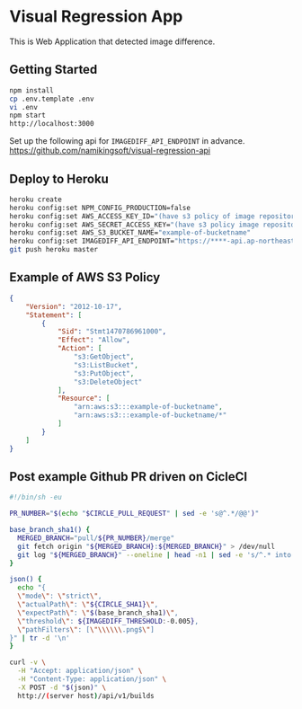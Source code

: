 Visual Regression App
========================================
This is Web Application that detected image difference.


Getting Started
----------------------------------------
```bash
npm install
cp .env.template .env
vi .env
npm start
http://localhost:3000
```

Set up the following api for `IMAGEDIFF_API_ENDPOINT` in advance.
https://github.com/namikingsoft/visual-regression-api


Deploy to Heroku
----------------------------------------
```bash
heroku create
heroku config:set NPM_CONFIG_PRODUCTION=false
heroku config:set AWS_ACCESS_KEY_ID="(have s3 policy of image repository)"
heroku config:set AWS_SECRET_ACCESS_KEY="(have s3 policy image repository)"
heroku config:set AWS_S3_BUCKET_NAME="example-of-bucketname"
heroku config:set IMAGEDIFF_API_ENDPOINT="https://****-api.ap-northeast-1.amazonaws.com/dev/image/diff"
git push heroku master
```


Example of AWS S3 Policy
----------------------------------------
```json
{
    "Version": "2012-10-17",
    "Statement": [
        {
            "Sid": "Stmt1470786961000",
            "Effect": "Allow",
            "Action": [
                "s3:GetObject",
                "s3:ListBucket",
                "s3:PutObject",
                "s3:DeleteObject"
            ],
            "Resource": [
                "arn:aws:s3:::example-of-bucketname",
                "arn:aws:s3:::example-of-bucketname/*"
            ]
        }
    ]
}
```


Post example Github PR driven on CicleCI
----------------------------------------
```bash
#!/bin/sh -eu

PR_NUMBER="$(echo "$CIRCLE_PULL_REQUEST" | sed -e 's@^.*/@@')"

base_branch_sha1() {
  MERGED_BRANCH="pull/${PR_NUMBER}/merge"
  git fetch origin "${MERGED_BRANCH}:${MERGED_BRANCH}" > /dev/null
  git log "${MERGED_BRANCH}" --oneline | head -n1 | sed -e 's/^.* into //'
}

json() {
  echo "{
  \"mode\": \"strict\",
  \"actualPath\": \"${CIRCLE_SHA1}\",
  \"expectPath\": \"$(base_branch_sha1)\",
  \"threshold\": ${IMAGEDIFF_THRESHOLD:-0.005},
  \"pathFilters\": [\"\\\\\\.png$\"]
}" | tr -d '\n'
}

curl -v \
  -H "Accept: application/json" \
  -H "Content-Type: application/json" \
  -X POST -d "$(json)" \
  http://(server host)/api/v1/builds
```
